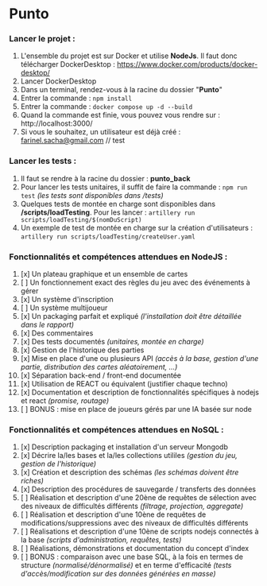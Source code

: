 # Punto

### Lancer le projet :

1. L'ensemble du projet est sur Docker et utilise **NodeJs**. Il faut donc télécharger DockerDesktop : https://www.docker.com/products/docker-desktop/
2. Lancer DockerDesktop
3. Dans un terminal, rendez-vous à la racine du dossier "**Punto**"
4. Entrer la commande : `npm install`
4. Entrer la commande : `docker compose up -d --build`
5. Quand la commande est finie, vous pouvez vous rendre sur : http://localhost:3000/
6. Si vous le souhaitez, un utilisateur est déjà créé : farinel.sacha@gmail.com // test

### Lancer les tests :

1. Il faut se rendre à la racine du dossier : **punto_back**
2. Pour lancer les tests unitaires, il suffit de faire la commande : `npm run test` *(les tests sont disponibles dans /tests)*
3. Quelques tests de montée en charge sont disponibles dans **/scripts/loadTesting**. Pour les lancer : `artillery run scripts/loadTesting/$(nomDuScript)`
4. Un exemple de test de montée en charge sur la création d'utilisateurs : `artillery run scripts/loadTesting/createUser.yaml`

### Fonctionnalités et compétences attendues en NodeJS :

1. [x] Un plateau graphique et un ensemble de cartes
2. [ ] Un fonctionnement exact des règles du jeu avec des événements à gérer
3. [x] Un système d'inscription
4. [ ] Un système multijoueur
5. [x] Un packaging parfait et expliqué *(l'installation doit être détaillée dans le rapport)*
6. [x] Des commentaires
7. [x] Des tests documentés *(unitaires, montée en charge)*
8. [x] Gestion de l'historique des parties
9. [x] Mise en place d'une ou plusieurs API *(accès à la base, gestion d'une partie, distribution des cartes aléatoirement, ...)*
10. [x] Séparation back-end / front-end documentée
11. [x] Utilisation de REACT ou équivalent (justifier chaque techno)
12. [x] Documentation et description de fonctionnalités spécifiques à nodejs et react *(promise, routage)*
13. [ ] BONUS : mise en place de joueurs gérés par une IA basée sur node

### Fonctionnalités et compétences attendues en NoSQL :

1. [x] Description packaging et installation d'un serveur Mongodb
2. [x] Décrire la/les bases et la/les collections utililes *(gestion du jeu, gestion de l'historique)*
3. [x] Création et description des schémas *(les schémas doivent être riches)*
4. [x] Description des procédures de sauvegarde / transferts des données
5. [ ] Réalisation et description d'une 20ène de requêtes de sélection avec des niveaux de difficultés différents *(filtrage, projection, aggregate)*
6. [ ] Réalisation et description d'une 10ène de requêtes de modifications/suppressions avec des niveaux de difficultés différents
7. [ ] Réalisations et description d'une 10ène de scripts nodejs connectés à la base *(scripts d'administration, requêtes, tests)*
8. [ ] Réalisations, démonstrations et documentation du concept d'index
9. [ ] BONUS : comparaison avec une base SQL, à la fois en termes de structure *(normalisé/dénormalisé)* et en terme d'efficacité *(tests d'accès/modification sur des données générées en masse)*